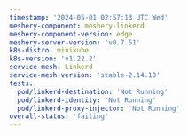 ```yaml
---
timestamp: '2024-05-01 02:57:13 UTC Wed'
meshery-component: meshery-linkerd
meshery-component-version: edge
meshery-server-version: 'v0.7.51'
k8s-distro: minikube
k8s-version: 'v1.22.2'
service-mesh: Linkerd
service-mesh-version: 'stable-2.14.10'
tests:
  pod/linkerd-destination: 'Not Running'
  pod/linkerd-identity: 'Not Running'
  pod/linkerd-proxy-injector: 'Not Running'
overall-status: 'failing'
---
```

